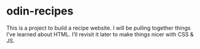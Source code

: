 odin-recipes
============

This is a project to build a recipe website. I will be pulling together things
I’ve learned about HTML. I’ll revisit it later to make things nicer with CSS &
JS.
